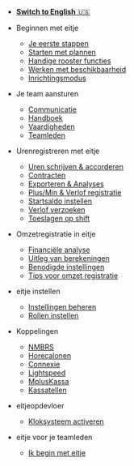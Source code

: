* [**Switch to English** 🇺🇸 ](/en/)

* Beginnen met eitje

	* [Je eerste stappen](je-eerste-stappen.md)
	* [Starten met plannen](starten-met-plannen.md)
	* [Handige rooster functies](handige-rooster-functies.md)
	* [Werken met beschikbaarheid](werken-met-beschikbaarheid.md)
	* [Inrichtingsmodus](inrichtingsmodus.md)

* Je team aansturen

	* [Communicatie](communicatie.md)
	* [Handboek](handboek.md)
	* [Vaardigheden](vaardigheden.md)
	* [Teamleden](teamleden.md)

* Urenregistreren met eitje

	* [Uren schrijven & accorderen](urenregistratie.md)
	* [Contracten](contracten.md)
	* [Exporteren & Analyses](exporteren.md)
	* [Plus/Min & Verlof registratie](plusmin.md)
	* [Startsaldo instellen](startSaldo.md)
	* [Verlof verzoeken](verlof.md)
	* [Toeslagen op shift](toeslagen.md)

* Omzetregistratie in eitje
	* [Financiële analyse](loonkosten.md)
	* [Uitleg van berekeningen](opbouw-loonkosten.md)
	* [Benodigde instellingen](omzet-instellingen.md)
	* [Tips voor omzet registratie](tips-omzet.md)



* eitje instellen

	* [Instellingen beheren](instellingen.md)
	* [Rollen instellen](rollen.md)
	

* Koppelingen

	* [NMBRS](nmbrs.md)
	* [Horecalonen](horecalonen.md)
	* [Connexie](connexie.md)
	* [Lightspeed](lightspeed.md)
	* [MplusKassa](mplus.md)
	* [Kassatellen](kassatellen.md)
	
	

* eitjeopdevloer

	* [Kloksysteem activeren](eitjeopdevloer.md)

* eitje voor je teamleden

	* [Ik begin met eitje](ikbeginmeteitje.md)	


